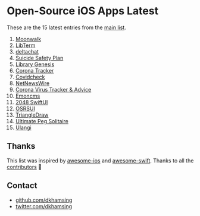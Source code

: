 # Open-Source iOS Apps Latest

These are the 15 latest entries from the [main list](https://github.com/dkhamsing/open-source-ios-apps).


1. [Moonwalk](https://github.com/illu/moonwalk)
2. [LibTerm](https://github.com/ColdGrub1384/LibTerm)
3. [deltachat](https://github.com/deltachat/deltachat-ios)
4. [Suicide Safety Plan](https://github.com/suicidesafetyplan/safetyplan-ios)
5. [Library Genesis](https://github.com/MartinStamenkovski/LibraryGenesis)
6. [Corona Tracker](https://github.com/MhdHejazi/CoronaTracker)
7. [Covidcheck](https://github.com/julianschiavo/Covidcheck)
8. [NetNewsWire](https://github.com/Ranchero-Software/NetNewsWire)
9. [Corona Virus Tracker & Advice](https://github.com/alfianlosari/CoronaVirusTrackerSwiftUI)
10. [Emoncms](https://github.com/emoncms/emoncms-ios)
11. [2048 SwiftUI](https://github.com/unixzii/SwiftUI-2048)
12. [OSRSUI](https://github.com/Dimillian/OSRSUI)
13. [TriangleDraw](https://github.com/triangledraw/TriangleDraw-iOS)
14. [Ultimate Peg Solitaire](https://github.com/mkhrapov/ultimate-peg-solitaire)
15. [Ulangi](https://github.com/ulangi/ulangi)

## Thanks

This list was inspired by [awesome-ios](https://github.com/vsouza/awesome-ios) and [awesome-swift](https://github.com/matteocrippa/awesome-swift). Thanks to all the [contributors](https://github.com/dkhamsing/open-source-ios-apps/graphs/contributors) 🎉 

## Contact

- [github.com/dkhamsing](https://github.com/dkhamsing)
- [twitter.com/dkhamsing](https://twitter.com/dkhamsing)
